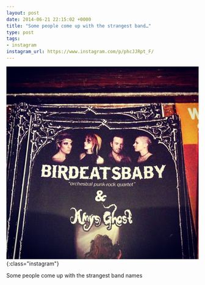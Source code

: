 ```yaml
---
layout: post
date: 2014-06-21 22:15:02 +0000
title: "Some people come up with the strangest band…"
type: post
tags:
- instagram
instagram_url: https://www.instagram.com/p/phcJJRpt_F/
---
```


![Instagram - phcJJRpt_F](/assets/phcJJRpt_F.jpg){:class="instagram"}

Some people come up with the strangest band names
